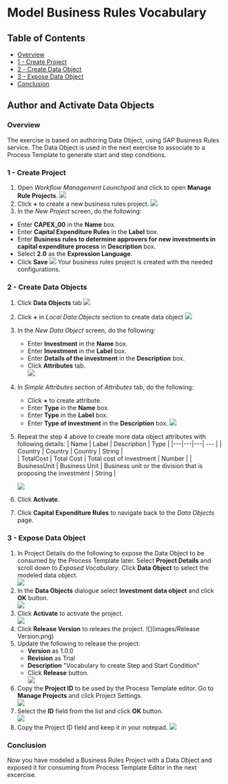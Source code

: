 # Model Business Rules Vocabulary 

## Table of Contents
- [Overview](#section1-overview)
- [1 - Create Project](#section1-createproject)
- [2 - Create Data Object](#section1-dataobject)
- [3 - Expose Data Object](#section1-ExposeDataObject)
- [Conclusion](#Summary)

## Author and Activate Data Objects <a name="section1"></a>
### Overview <a name="section1-overview"></a>

The exercise is based on authoring Data Object, using SAP Business Rules service. The Data Object is used in the next exercise to associate to a Process Template to generate start and step conditions.  
  
### 1 - Create Project <a name="section1-createproject"></a>
1. Open *Workflow Management Launchpad* and click to open **Manage Rule Projects**.
![](images/launchpad.png)
1. Click **+** to create a new business rules project.
![](images/createproject_1.png)
1. In the *New Project* screen, do the following:
 - Enter **CAPEX_00** in the **Name** box.
 - Enter **Capital Expenditure Rules** in the **Label** box.
 - Enter **Business rules to determine approvers for new investments in capital expenditure process** in **Description** box.
 - Select **2.0** as the **Expression Language**.
 - Click **Save** 
![](images/createproject_2.png)
Your business rules project is created with the needed configurations. 

### 2 - Create Data Objects <a name="section1-dataobject"></a>
1. Click **Data Objects** tab
![](images/dataobject_1.png)
1. Click **+** in *Local Data Objects* section to create data object
![](images/dataobject_2.png)
1. In the *New Data Object* screen, do the following:
    - Enter **Investment** in the **Name** box.
    - Enter **Investment** in the **Label** box.
    - Enter **Details of the investment** in the **Description** box.
    - Click **Attributes** tab.  
     ![](images/dataobject_3.png)
1. In *Simple Attributes* section of *Attributes* tab, do the following:
    - Click **+** to create attribute.
    - Enter **Type** in the **Name** box.
    - Enter **Type** in the **Label** box.
    - Enter **Type of investment** in the **Description** box.
     ![](images/dataobject_4.png) 
1. Repeat the step 4 above to create more data object attributes with following details: 
    | Name | Label | Description | Type |
    |---|---|---| --- |
    | Country | Country | Country | String |  
    | TotalCost | Total Cost | Total cost of investment  | Number | 
    | BusinessUnit | Business Unit | Business unit or the division that is proposing the investment  | String | 
   
    ![](images/dataobject_5.png)
1. Click **Activate**. 
1. Click **Capital Expenditure Rules** to navigate back to the *Data Objects* page. 
    
### 3 - Expose Data Object<a name="section1-ExposeDataObject"></a>
1. In Project Details do the following to expose the Data Object to be consumed by the Process Template later. Select **Project Details** and scroll down to *Exposed Vocabulary*. Click **Data Object** to select the modeled data object.   
![](images/SelectDataObject.png)
1. In the **Data Objects** dialogue select **Investment data object** and click **OK** button.   
![](images/ConfirmDataObject.png)
3. Click **Activate** to activate the project.   
![](images/ActivateProject.png)
1. Click **Release Version** to releaes the project.
![](images/Release Version.png)   
1. Update the following to release the project:
    - **Version** as 1.0.0
    - **Revision** as Trial
    - **Description** "Vocabulary to create Step and Start Condition"
    - Click **Release** button.   
![](images/Release.png)
1. Copy the **Project ID** to be used by the Process Template editor. Go to **Manage Projects** and click Project Settings.    
![](images/ProjectSettings.png)
1. Select the **ID** field from the list and click **OK** button.  
![](images/SelectProjectId.png)
1. Copy the Project ID field and keep it in your notepad.
![](images/CopyProjectId.png)

### Conclusion<a name="Summary"></a>
Now you have modeled a Business Rules Project with a Data Object and exposed it for consuming from Process Template Editor in the next excercise.
